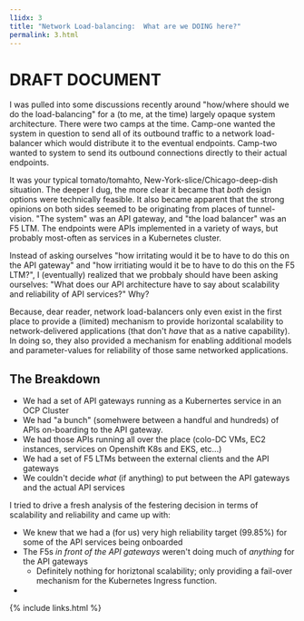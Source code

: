 ```yaml
---
l1idx: 3
title: "Network Load-balancing:  What are we DOING here?"
permalink: 3.html
---
```


# DRAFT DOCUMENT

I was pulled into some discussions recently around "how/where should we do the load-balancing" for a (to me, at the time) largely opaque system architecture.  There were two camps at the time.  Camp-one wanted the system in question to send all of its outbound traffic to a network load-balancer which would distribute it to the eventual endpoints.  Camp-two wanted to system to send its outbound connections directly to their actual endpoints.

It was your typical tomato/tomahto, New-York-slice/Chicago-deep-dish situation.  The deeper I dug, the more clear it became that *both* design options were technically feasible.  It also became apparent that the strong opinions on both sides seemed to be originating from places of tunnel-vision.  "The system" was an API gateway, and "the load balancer" was an F5 LTM.  The endpoints were APIs implemented in a variety of ways, but probably most-often as services in a Kubernetes cluster.

Instead of asking ourselves "how irritating would it be to have to do this on the API gateway" and "how irritiating would it be to have to do this on the F5 LTM?", I (eventually) realized that we probbaly should have been asking ourselves:   "What does our API architecture have to say about scalability and reliability of API services?"   Why?

Because, dear reader, network load-balancers only even exist in the first place to provide a (limited) mechanism to provide horizontal scalability to network-delivered applications (that don't *have* that as a native capability).  In doing so, they also provided a mechanism for enabling additional models and parameter-values for reliability of those same networked applications.

## The Breakdown
- We had a set of API gateways running as a Kubernertes service in an OCP Cluster
- We had "a bunch" (somehwere between a handful and hundreds) of APIs on-boarding to the API gateway.
- We had those APIs running all over the place (colo-DC VMs, EC2 instances, services on Openshift K8s and EKS, etc...)
- We had a set of F5 LTMs between the external clients and the API gateways
- We couldn't decide *what* (if anything) to put between the API gateways and the actual API services

I tried to drive a fresh analysis of the festering decision in terms of scalability and reliability and came up with:
- We knew that we had a (for us) very high reliability target (99.85%) for some of the API services being onboarded
- The F5s *in front of the API gateways* weren't doing much of *anything* for the API gateways
  - Definitely nothing for horiztonal scalability; only providing a fail-over mechanism for the Kubernetes Ingress function.
- 




{% include links.html %}